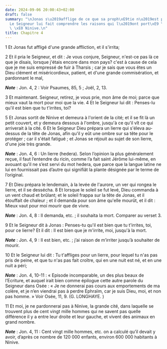 ```yaml
---
date: 2024-09-06 20:00:43+02:00
draft: false
summary: "\nJonas s\u2019afflige de ce que sa proph\xE9tie n\u2019est pas accomplie.\n\
  Le Seigneur lui fait comprendre les raisons qui l\u2019ont port\xE9 \xE0 pardonner\
  \ \xE0 Ninive.\n"
title: Chapitre 4
---
```





1 Et Jonas fut affligé d'une grande affliction, et il s'irrita;


2 Et il pria le Seigneur, et dit : Je vous conjure, Seigneur, n'est-ce pas là ce que je disais, lorsque j'étais encore dans mon pays? c'est à cause de cela que je me suis empressé de fuir à Tharsis ; car je sais que vous êtes un Dieu clément et miséricordieux, patient, et d'une grande commisération, et pardonnant le mal,

***Note*** :  Jon. 4, 2 : Voir Psaumes, 85, 5 ; Joël, 2, 13.

3 Et maintenant. Seigneur, retirez, je vous prie, mon âme de moi; parce que mieux vaut la mort pour moi que la vie. 4 Et le Seigneur lui dit : Penses-lu qu'il est bien que tu t'irrites, toi?


5 Et Jonas sortit de Ninive et demeura à l'orient de la cité; et il se fit là un petit couvert, et y demeura dessous à l'ombre, jusqu'à ce qu'il vît ce qui arriverait à la cité. 6 Et le Seigneur Dieu prépara un lierre qui s'éleva au-dessus de la tête de Jonas, afin qu'il y eût une ombre sur sa tête pour le protéger ; car il s'était fatigué ; et Jonas se réjouit au sujet de son lierre, d'une joie très grande.

***Note*** :  Jon. 4, 6 : Un lierre (hedera). Selon l’opinion la plus généralement reçue, il faut l’entendre du ricin, comme l’a fait saint Jérôme lui-même, en avouant qu’il ne s’est servi du mot hedera, que parce que la langue latine ne lui en fournissait pas d’autre qui signifiât la plante désignée par le terme de l’original.

7 Et Dieu prépara le lendemain, à la levée de l'aurore, un ver qui rongea le lierre, et il se dessécha. 8 Et lorsque le soleil se fut levé, Dieu commanda à un vent chaud et brûlant; et le soleil frappa sur la tête de Jonas, et il étouffait de chaleur ; et il demanda pour son âme qu'elle mourût, et il dit : Mieux vaut pour moi mourir que de vivre.

***Note*** :  Jon. 4, 8 : Il demanda, etc. ; il souhaita la mort. Comparer au verset 3.

9 Et le Seigneur dit à Jonas : Penses-tu qu'il est bien que tu t'irrites, toi, pour ce lierre? Et il dit : Il est bien que je m'irrite, moi, jusqu'à la mort.

***Note*** :  Jon. 4, 9 : Il est bien, etc. ; j’ai raison de m’irriter jusqu’à souhaiter de mourir.


10 Et le Seigneur lui dit : Tu t'affliges pour un lierre, pour lequel tu n'as pas pris de peine, et que tu n'as pas fait croître, qui en une nuit est né, et en une nuit a péri;

***Note*** :  Jon. 4, 10-11 : « Episode incomparable, un des plus beaux de l’Ecriture, et auquel irait bien comme épilogue cette autre parole du Seigneur dans Osée : « Je ne donnerai pas cours aux emportements de ma colère, et je n’en viendrai pas à perdre Ephraïm, car je suis Dieu, moi, et non pas homme. » Voir Osée, 11, 9. (G. LONGHAYE. )

11 Et moi, je ne pardonnerai pas à Ninive, la grande cité, dans laquelle se trouvent plus de cent vingt mille hommes qui ne savent pas quelle différence il y a entre leur droite et leur gauche, et vivent des animaux en grand nombre.

***Note*** :  Jon. 4, 11 : Cent vingt mille hommes, etc. on a calculé qu’il devait y avoir, d’après ce nombre de 120 000 enfants, environ 600 000 habitants à Ninive.
